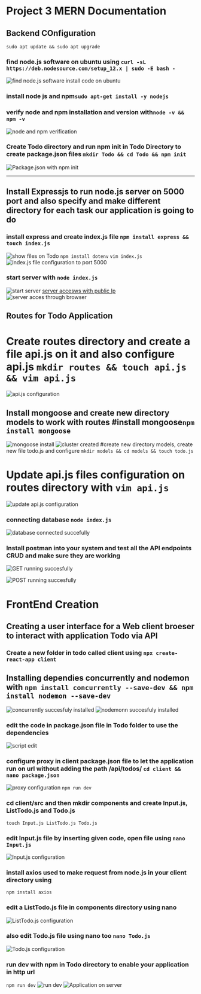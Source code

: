 # Project 3 MERN Documentation
## Backend COnfiguration

`sudo apt update && sudo apt upgrade` 

### find node.js software on ubuntu using `curl -sL https://deb.nodesource.com/setup_12.x | sudo -E bash -`
![find node.js software install code on ubuntu](./Images/node.js-find.png)
### install node js and npm`sudo apt-get install -y nodejs`
### verify node and npm installation and version with`node -v && npm -v`
![node and npm verification](./Images/node_npm.png)
### Create Todo directory and run npm init in Todo Directory to create package.json files `mkdir Todo && cd Todo && npm init`
![Package.json with npm init](./Images/Todo-application.png)

---
## Install Expressjs to run node.js server on 5000 port and also specify and make different directory for each task our application is going to do
### install express and create index.js file `npm install express && touch index.js`
![show files on Todo](./Images/display%20Todo%20files.png)
`npm install dotenv`
`vim index.js`
![index.js file configuration to port 5000](./Images/index%20file%20configuration.png)
### start server with `node index.js`
![start server](./Images/start-server.png)
[server accesws with public Ip](http://54.234.189.155:5000)
![server acces through browser](./Images/access_server.png)
## Routes for Todo Application
# Create routes directory and create a file api.js on it and also configure api.js `mkdir routes && touch api.js && vim api.js`
![api.js configuration](./Images/routes_configuration.png)

## Install mongoose and create new directory models to work with routes  #install mongoose`npm install mongoose`
![mongoose install](./Images/mongoose.png)
![cluster created](./Images/cluster-A.png)
#create new directory models, create new file todo.js and configure `mkdir models && cd models && touch todo.js`
# Update api.js files configuration on routes directory with `vim api.js`
![update api.js configuration](./Images/routes_configuration_update.png)
### connecting database `node index.js`
![database connected succefully](./Images/node_index.js.png)

### Install postman into your system and test all the API endpoints CRUD and make sure they are working 
![GET running succesfully](./Images/GET-Test.png)

![POST running succesfully](./Images/POST%20test.png)

# FrontEnd Creation
## Creating a user interface for a Web client broeser to interact with application Todo via API
### Create a new folder in todo called client using `npx create-react-app client`
## Installing dependies concurrently and nodemon with `npm install concurrently --save-dev && npm install nodemon --save-dev`
![concurrently succesfuly installed](./Images/concurrently.png)
![nodemonn succesfuly installed](./Images/nodemon.png)
### edit the code in package.json file in Todo folder to use the dependencies
![script edit](./Images/script%20edit.png)
### configure proxy in client package.json file to let the application run on url without adding the path /api/todos/ `cd client && nano package.json`
![proxy configuration](./Images/add_proxy.png)
`npm run dev` 
### cd client/src and then mkdir components and create Input.js, ListTodo.js and Todo.js
`touch Input.js ListTodo.js Todo.js`
### edit Input.js file by inserting given code, open file using `nano Input.js`
![Input.js configuration](./Images/Input.js_file_configuration.png)
### install axios used to make request from node.js in your client directory using
`npm install axios` 
### edit a ListTodo.js file in components directory using nano
![ListTodo.js configuration](./Images/ListTodo.js_configuration.png)
### also edit Todo.js file using nano too `nano Todo.js`
![Todo.js configuration](./Images/Todo.js_configuration.png)
### run dev with npm in Todo directory to enable your application in http url
`npm run dev`
![run dev](./Images/npm_run_dev.png)
![Application on server](./Images/app%20running%20successfully%20on%20server.png)